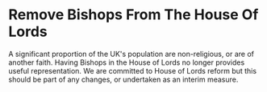 Remove Bishops From The House Of Lords
======================================

A significant proportion of the UK's population are non-religious, or 
are of another faith. Having Bishops in the House of Lords no longer 
provides useful representation. We are committed to House of Lords 
reform but this should be part of any changes, or  undertaken as an 
interim measure. 
